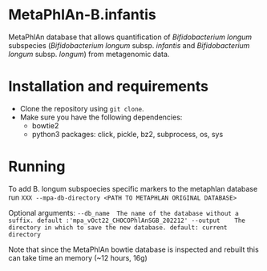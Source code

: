 # MetaPhlAn-B.infantis
MetaPhlAn database that allows quantification of _Bifidobacterium longum_ subspecies (_Bifidobacterium longum_ subsp. _infantis_ and _Bifidobacterium longum_ subsp. _longum_) from metagenomic data. 

# Installation and requirements
* Clone the repository using `git clone`.
* Make sure you have the following dependencies:
  * bowtie2
  * python3 packages: click, pickle, bz2, subprocess, os, sys
 
# Running
To add B. longum subspoecies specific markers to the metaphlan database run
`XXX --mpa-db-directory <PATH TO METAPHLAN ORIGINAL DATABASE>`

Optional arguments:
`--db_name  The name of the database without a suffix. default :'mpa_vOct22_CHOCOPhlAnSGB_202212'
--output    The directory in which to save the new database. default: current directory`

Note that since the MetaPhlAn bowtie database is inspected and rebuilt this can take time an memory (~12 hours, 16g) 
